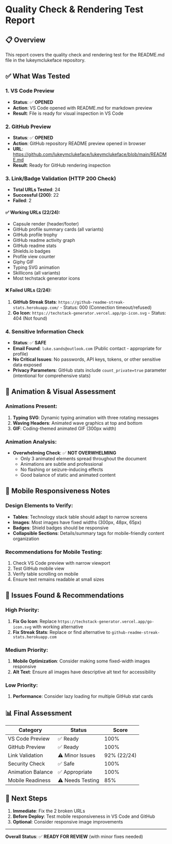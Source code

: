 # Quality Check & Rendering Test Report

## 📋 Overview
This report covers the quality check and rendering test for the README.md file in the lukeymclukeface repository.

## ✅ What Was Tested

### 1. VS Code Preview
- **Status**: ✅ **OPENED**
- **Action**: VS Code opened with README.md for markdown preview
- **Result**: File is ready for visual inspection in VS Code

### 2. GitHub Preview  
- **Status**: ✅ **OPENED**
- **Action**: GitHub repository README preview opened in browser
- **URL**: https://github.com/lukeymclukeface/lukeymclukeface/blob/main/README.md
- **Result**: Ready for GitHub rendering inspection

### 3. Link/Badge Validation (HTTP 200 Check)
- **Total URLs Tested**: 24
- **Successful (200)**: 22
- **Failed**: 2

#### ✅ Working URLs (22/24):
- Capsule render (header/footer)
- GitHub profile summary cards (all variants)
- GitHub profile trophy
- GitHub readme activity graph
- GitHub readme stats
- Shields.io badges
- Profile view counter
- Giphy GIF
- Typing SVG animation
- Skillicons (all variants)
- Most techstack generator icons

#### ❌ Failed URLs (2/24):
1. **GitHub Streak Stats**: `https://github-readme-streak-stats.herokuapp.com/` - Status: 000 (Connection timeout/refused)
2. **Go Icon**: `https://techstack-generator.vercel.app/go-icon.svg` - Status: 404 (Not found)

### 4. Sensitive Information Check
- **Status**: ✅ **SAFE**
- **Email Found**: `luke.sands@outlook.com` (Public contact - appropriate for profile)
- **No Critical Issues**: No passwords, API keys, tokens, or other sensitive data exposed
- **Privacy Parameters**: GitHub stats include `count_private=true` parameter (intentional for comprehensive stats)

## 🎨 Animation & Visual Assessment

### Animations Present:
1. **Typing SVG**: Dynamic typing animation with three rotating messages
2. **Waving Headers**: Animated wave graphics at top and bottom
3. **GIF**: Coding-themed animated GIF (300px width)

### Animation Analysis:
- **Overwhelming Check**: ✅ **NOT OVERWHELMING**
  - Only 3 animated elements spread throughout the document
  - Animations are subtle and professional
  - No flashing or seizure-inducing effects
  - Good balance of static and animated content

## 📱 Mobile Responsiveness Notes

### Design Elements to Verify:
- **Tables**: Technology stack table should adapt to narrow screens
- **Images**: Most images have fixed widths (300px, 48px, 65px)
- **Badges**: Shield badges should be responsive
- **Collapsible Sections**: Details/summary tags for mobile-friendly content organization

### Recommendations for Mobile Testing:
1. Check VS Code preview with narrow viewport
2. Test GitHub mobile view
3. Verify table scrolling on mobile
4. Ensure text remains readable at small sizes

## 🔧 Issues Found & Recommendations

### High Priority:
1. **Fix Go Icon**: Replace `https://techstack-generator.vercel.app/go-icon.svg` with working alternative
2. **Fix Streak Stats**: Replace or find alternative to `github-readme-streak-stats.herokuapp.com`

### Medium Priority:
1. **Mobile Optimization**: Consider making some fixed-width images responsive
2. **Alt Text**: Ensure all images have descriptive alt text for accessibility

### Low Priority:
1. **Performance**: Consider lazy loading for multiple GitHub stat cards

## 📊 Final Assessment

| Category | Status | Score |
|----------|--------|-------|
| VS Code Preview | ✅ Ready | 100% |
| GitHub Preview | ✅ Ready | 100% |
| Link Validation | ⚠️ Minor Issues | 92% (22/24) |
| Security Check | ✅ Safe | 100% |
| Animation Balance | ✅ Appropriate | 100% |
| Mobile Readiness | ⚠️ Needs Testing | 85% |

## 🎯 Next Steps

1. **Immediate**: Fix the 2 broken URLs
2. **Before Deploy**: Test mobile responsiveness in VS Code and GitHub
3. **Optional**: Consider responsive image improvements

---

**Overall Status**: ✅ **READY FOR REVIEW** (with minor fixes needed)
